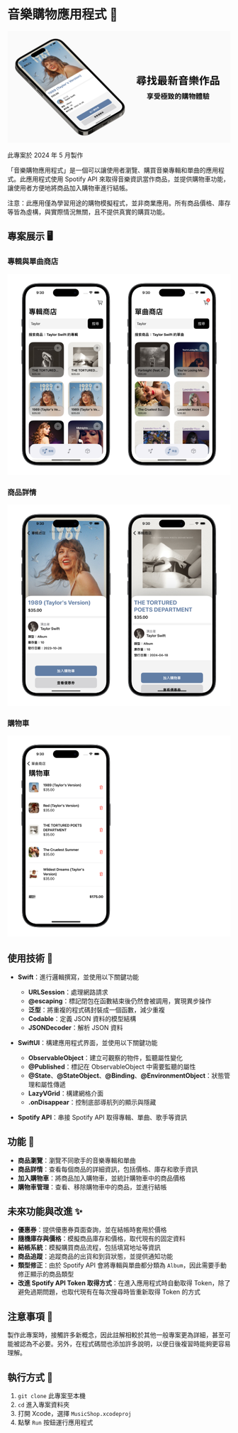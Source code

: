 # 音樂購物應用程式 🎵

![App Poster](./assets/poster.png)

此專案於 2024 年 5 月製作

「音樂購物應用程式」是一個可以讓使用者瀏覽、購買音樂專輯和單曲的應用程式。此應用程式使用 Spotify API 來取得音樂資訊當作商品，並提供購物車功能，讓使用者方便地將商品加入購物車進行結帳。

注意：此應用僅為學習用途的購物模擬程式，並非商業應用。所有商品價格、庫存等皆為虛構，與實際情況無關，且不提供真實的購買功能。

## 專案展示 🖥

### 專輯與單曲商店
![music_shop](./assets/music_shop.png)

### 商品詳情
![product_detail](./assets/product_detail.png)

### 購物車
![shopping_cart](./assets/shopping_cart.png)

## 使用技術 🔧

- **Swift**：進行邏輯撰寫，並使用以下關鍵功能
  - **URLSession**：處理網路請求
  - **@escaping**：標記閉包在函數結束後仍然會被調用，實現異步操作
  - **泛型**：將重複的程式碼封裝成一個函數，減少重複
  - **Codable**：定義 JSON 資料的模型結構
  - **JSONDecoder**：解析 JSON 資料

- **SwiftUI**：構建應用程式界面，並使用以下關鍵功能
  - **ObservableObject**：建立可觀察的物件，監聽屬性變化
  - **@Published**：標記在 ObservableObject 中需要監聽的屬性
  - **@State**、**@StateObject**、**@Binding**、**@EnvironmentObject**：狀態管理和屬性傳遞
  - **LazyVGrid**：構建網格介面
  - **.onDisappear**：控制底部導航列的顯示與隱藏

- **Spotify API**：串接 Spotify API 取得專輯、單曲、歌手等資訊

## 功能 🚀

- **商品瀏覽**：瀏覽不同歌手的音樂專輯和單曲
- **商品詳情**：查看每個商品的詳細資訊，包括價格、庫存和歌手資訊
- **加入購物車**：將商品加入購物車，並統計購物車中的商品價格
- **購物車管理**：查看、移除購物車中的商品，並進行結帳

## 未來功能與改進 ✨

- **優惠券**：提供優惠券頁面查詢，並在結帳時套用於價格
- **隨機庫存與價格**：模擬商品庫存和價格，取代現有的固定資料
- **結帳系統**：模擬購買商品流程，包括填寫地址等資訊
- **商品追蹤**：追蹤商品的出貨和到貨狀態，並提供通知功能
- **類型修正**：由於 Spotify API 會將專輯與單曲都分類為 `Album`，因此需要手動修正顯示的商品類型
- **改進 Spotify API Token 取得方式**：在進入應用程式時自動取得 Token，除了避免過期問題，也取代現有在每次搜尋時皆重新取得 Token 的方式

## 注意事項 📌

製作此專案時，接觸許多新概念，因此註解相較於其他一般專案更為詳細，甚至可能被認為不必要。另外，在程式碼間也添加許多說明，以便日後複習時能夠更容易理解。

## 執行方式 🏃

1. `git clone` 此專案至本機
2. `cd` 進入專案資料夾
3. 打開 Xcode，選擇 `MusicShop.xcodeproj`
4. 點擊 `Run` 按鈕運行應用程式
